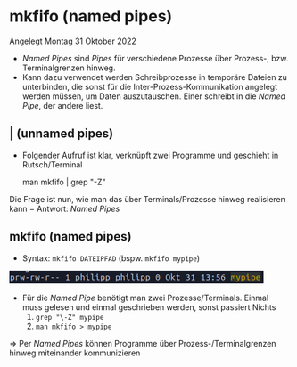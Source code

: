 # mkfifo (named pipes)
Angelegt Montag 31 Oktober 2022


* *Named Pipes* sind *Pipes* für verschiedene Prozesse über Prozess-, bzw. Terminalgrenzen hinweg.
* Kann dazu verwendet werden Schreibprozesse in temporäre Dateien zu unterbinden, die sonst für die Inter-Prozess-Kommunikation angelegt werden müssen, um Daten auszutauschen. Einer schreibt in die *Named Pipe*, der andere liest.

| (unnamed pipes)
-----------------

* Folgender Aufruf ist klar, verknüpft zwei Programme und geschieht in Rutsch/Terminal

	man mkfifo | grep "\-Z"


Die Frage ist nun, wie man das über Terminals/Prozesse hinweg realisieren kann − Antwort: *Named Pipes*

mkfifo (named pipes)
--------------------

* Syntax: ``mkfifo DATEIPFAD`` (bspw. ``mkfifo mypipe``)

![](./mkfifo_(named_pipes)/pasted_image.png)

* Für die *Named Pipe* benötigt man zwei Prozesse/Terminals. Einmal muss gelesen und einmal geschrieben werden, sonst passiert Nichts
	1. ``grep "\-Z" mypipe``
	2. ``man mkfifo > mypipe``

⇒ Per *Named Pipes* können Programme über Prozess-/Terminalgrenzen hinweg miteinander kommunizieren



